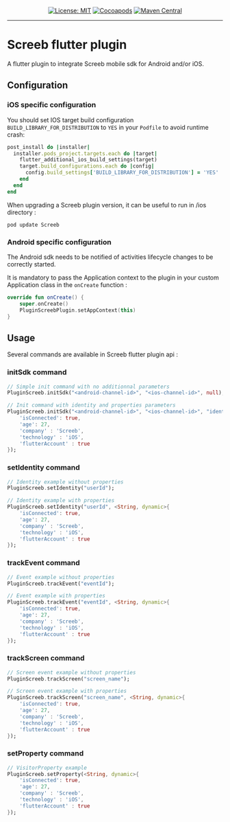 <p align="center">
<a href="https://opensource.org/licenses/MIT"><img src="https://img.shields.io/badge/license-MIT-purple.svg" alt="License: MIT"></a>
<a href="https://cocoapods.org/pods/Screeb"><img src="https://img.shields.io/cocoapods/v/Screeb.svg?style=flat" alt="Cocoapods"></a>
<a href="https://search.maven.org/search?q=g:%22app.screeb.sdk%22%20AND%20a:%22survey%22"><img src="https://img.shields.io/maven-central/v/app.screeb.sdk/survey.svg?label=Maven%20Central" alt="Maven Central"></a>
</p>

---

# Screeb flutter plugin

A flutter plugin to integrate Screeb mobile sdk for Android and/or iOS.

## Configuration

### iOS specific configuration

You should set IOS target build configuration `BUILD_LIBRARY_FOR_DISTRIBUTION` to `YES` in your `Podfile` to avoid runtime crash:
```ruby
post_install do |installer|
  installer.pods_project.targets.each do |target|
    flutter_additional_ios_build_settings(target)
    target.build_configurations.each do |config|
      config.build_settings['BUILD_LIBRARY_FOR_DISTRIBUTION'] = 'YES'
    end
  end
end
```

When upgrading a Screeb plugin version, it can be useful to run in /ios directory :
```
pod update Screeb
```

### Android specific configuration

The Android sdk needs to be notified of activities lifecycle changes to be correctly started.

It is mandatory to pass the Application context to the plugin in your custom Application class
in the `onCreate` function :

```kotlin
override fun onCreate() {
    super.onCreate()
    PluginScreebPlugin.setAppContext(this)
}
```

## Usage

Several commands are available in Screeb flutter plugin api :

### initSdk command

```dart
// Simple init command with no additionnal parameters
PluginScreeb.initSdk("<android-channel-id>", "<ios-channel-id>", null);
```

```dart
// Init command with identity and properties parameters
PluginScreeb.initSdk("<android-channel-id>", "<ios-channel-id>", "identity", <String, dynamic>{
    'isConnected': true,
    'age': 27,
    'company' : 'Screeb',
    'technology' : 'iOS',
    'flutterAccount' : true
});
```

### setIdentity command

```dart
// Identity example without properties 
PluginScreeb.setIdentity("userId");

// Identity example with properties 
PluginScreeb.setIdentity("userId", <String, dynamic>{
    'isConnected': true,
    'age': 27,
    'company' : 'Screeb',
    'technology' : 'iOS',
    'flutterAccount' : true
});
```

### trackEvent command

```dart
// Event example without properties 
PluginScreeb.trackEvent("eventId");

// Event example with properties 
PluginScreeb.trackEvent("eventId", <String, dynamic>{
    'isConnected': true,
    'age': 27,
    'company' : 'Screeb',
    'technology' : 'iOS',
    'flutterAccount' : true
});
```

### trackScreen command

```dart
// Screen event example without properties 
PluginScreeb.trackScreen("screen_name");

// Screen event example with properties 
PluginScreeb.trackScreen("screen_name", <String, dynamic>{
    'isConnected': true,
    'age': 27,
    'company' : 'Screeb',
    'technology' : 'iOS',
    'flutterAccount' : true
});
```

### setProperty command

```dart
// VisitorProperty example
PluginScreeb.setProperty(<String, dynamic>{
    'isConnected': true,
    'age': 27,
    'company' : 'Screeb',
    'technology' : 'iOS',
    'flutterAccount' : true
});
```
